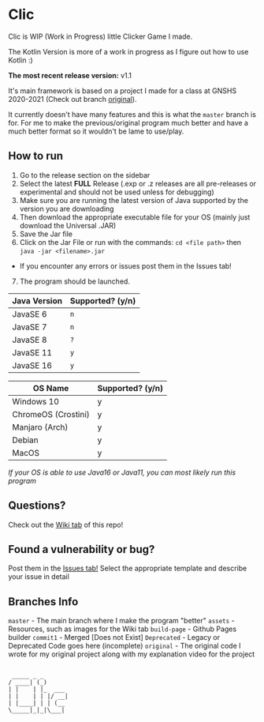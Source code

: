 # Clic

Clic is WIP (Work in Progress) little Clicker Game I made.

The Kotlin Version is more of a work in progress as I figure out how to use Kotlin :)

**The most recent release version:** v1.1

It's main framework is based on a project I made for a class at GNSHS 2020-2021 (Check out branch [original](https://github.com/exoad/Clic/tree/original)).

It currently doesn't have many features and this is what the `master` branch is for. For me to make the previous/original program much better and have a much better format so it wouldn't be lame to use/play.

## How to run
1. Go to the release section on the sidebar
2. Select the latest **FULL** Release (.exp or .z releases are all pre-releases or experimental and should not be used unless for debugging)
3. Make sure you are running the latest version of Java supported by the version you are downloading
4. Then download the appropriate executable file for your OS (mainly just download the Universal .JAR)
5. Save the Jar file
6. Click on the Jar File or run with the commands: `cd <file path>` then `java -jar <filename>.jar`
- If you encounter any errors or issues post them in the Issues tab!
7. The program should be launched.

| Java Version | Supported? (y/n) |
| ------------ | ---------------- |
| JavaSE 6 | `n` |
| JavaSE 7 | `n` |
| JavaSE 8    | `?` |
| JavaSE 11 | `y` |
| JavaSE 16 | `y` |

| OS Name | Supported? (y/n) |
| ------- | ---------------- |
| Windows 10 | y |
| ChromeOS (Crostini) | y |
| Manjaro (Arch) | y |
| Debian | y |
| MacOS | y |

*If your OS is able to use Java16 or Java11, you can most likely run this program*

## Questions?
Check out the [Wiki tab](https://github.com/exoad/Clic/wiki) of this repo!

## Found a vulnerability or bug?
Post them in the [Issues tab!](https://github.com/exoad/Clic/issues) Select the appropriate template and describe your issue in detail

## Branches Info
`master` - The main branch where I make the program "better"
`assets` - Resources, such as images for the Wiki tab
`build-page` - Github Pages builder
`commit1` - Merged [Does not Exist]
`Deprecated` - Legacy or Deprecated Code goes here (incomplete)
`original` - The original code I wrote for my original project along with my explanation video for the project
  
  
  ```

   _____ _ _      
  / ____| (_)     
 | |    | |_  ___ 
 | |    | | |/ __|
 | |____| | | (__ 
  \_____|_|_|\___|
                  
                  
```
